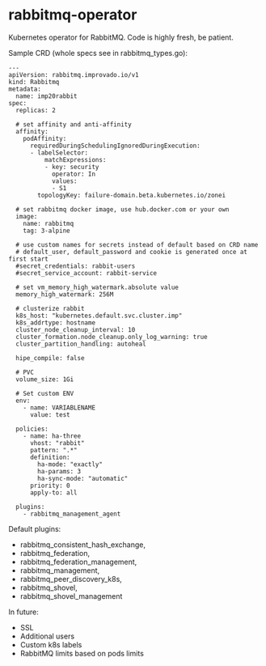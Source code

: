 # rabbitmq-operator

Kubernetes operator for RabbitMQ. Code is highly fresh, be patient.

Sample CRD (whole specs see in rabbitmq_types.go):
```
---
apiVersion: rabbitmq.improvado.io/v1
kind: Rabbitmq
metadata:
  name: imp20rabbit
spec:
  replicas: 2
  
  # set affinity and anti-affinity
  affinity:
    podAffinity:
      requiredDuringSchedulingIgnoredDuringExecution:
      - labelSelector:
          matchExpressions:
          - key: security
            operator: In
            values:
            - S1
        topologyKey: failure-domain.beta.kubernetes.io/zonei

  # set rabbitmq docker image, use hub.docker.com or your own
  image:
    name: rabbitmq
    tag: 3-alpine
  
  # use custom names for secrets instead of default based on CRD name
  # default_user, default_password and cookie is generated once at first start
  #secret_credentials: rabbit-users
  #secret_service_account: rabbit-service
  
  # set vm_memory_high_watermark.absolute value
  memory_high_watermark: 256M
  
  # clusterize rabbit
  k8s_host: "kubernetes.default.svc.cluster.imp"
  k8s_addrtype: hostname
  cluster_node_cleanup_interval: 10
  cluster_formation.node_cleanup.only_log_warning: true
  cluster_partition_handling: autoheal

  hipe_compile: false

  # PVC
  volume_size: 1Gi

  # Set custom ENV
  env:
    - name: VARIABLENAME
      value: test

  policies:
    - name: ha-three
      vhost: "rabbit"
      pattern: ".*"
      definition:
        ha-mode: "exactly"
        ha-params: 3
        ha-sync-mode: "automatic"
      priority: 0
      apply-to: all

  plugins:
    - rabbitmq_management_agent
```

Default plugins:

* rabbitmq_consistent_hash_exchange,
* rabbitmq_federation,
* rabbitmq_federation_management,
* rabbitmq_management,
* rabbitmq_peer_discovery_k8s,
* rabbitmq_shovel,
* rabbitmq_shovel_management

In future:
* SSL
* Additional users
* Custom k8s labels
* RabbitMQ limits based on pods limits
